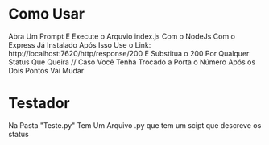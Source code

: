 # Como Usar
Abra Um Prompt E Execute o Arquvio index.js Com o NodeJs Com o Express Já Instalado
Após Isso Use o Link: http://localhost:7620/http/response/200 E Substitua o 200 Por Qualquer Status Que Queira
// Caso Você Tenha Trocado a Porta o Número Após os Dois Pontos Vai Mudar

# Testador
Na Pasta "Teste.py" Tem Um Arquivo .py que tem um scipt que descreve os status
